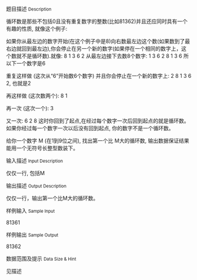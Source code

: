 <div class="panel panel-default">
<div class="area-title">
<span>
题目描述
<small>Description</small>
</span></div>
<div class="panel-body">

<p>循环数是那些不包括0且没有重复数字的整数(比如81362)并且还应同时具有一个有趣的性质, 就像这个例子:</p>
<p>如果你从最左边的数字开始(在这个例子中是8)向右数最左边这个数(如果数到了最右边就回到最左边),你会停止在另一个新的数字(如果停在一个相同的数字上，这个数就不是循环数).就像: 8 1 3 6 2 从最左边接下去数8个数字: 1 3 6 2 8 1 3 6 所以下一个数字是6</p>
<p>重复这样做 (这次从“6”开始数6个数字) 并且你会停止在一个新的数字上: 2 8 1 3 6 2, 也就是2</p>
<p>再这样做 (这次数两个): 8 1</p>
<p>再一次 (这次一个): 3</p>
<p>又一次: 6 2 8 这时你回到了起点,在经过每个数字一次后回到起点的就是循环数。如果你经过每一个数字一次以后没有回到起点, 你的数字不是一个循环数。</p>
<p>给你一个数字 M (在1到9位之间), 找出第一个比 M大的循环数, 输出数据保证结果能用一个无符号长整型数装下。</p>

</div>
</div>

<div class="panel panel-default">
<div class="area-title">
<span>
输入描述
<small>Input Description</small>
</span></div>
<div class="panel-body">
<p><span>仅仅一行, 包括M</span></p>

</div>
</div>
<div  class="panel panel-default">
<div class="area-title">
<span>
输出描述
<small>Output Description</small>
</span></div>
<div class="panel-body">

<p><span>仅仅一行，输出第一个比M大的循环数。</span></p>

</div>
</div>


<div class="panel panel-default">
<div class="area-title">
<span>
样例输入
<small>Sample Input</small>
</span></div>
<div class="panel-body">
<p>81361</p>

</div>
</div>

<div class="panel panel-default">
<div class="area-title">
<span>
样例输出
<small>Sample Output</small>
</span></div>
<div class="panel-body">
<p>81362</p>

</div>
</div>

<div class="panel panel-default">
<div class="area-title">
<span>
数据范围及提示
<small>Data Size & Hint</small>
</span></div>
<div class="panel-body">
<p>见描述</p>
</div>
</div>